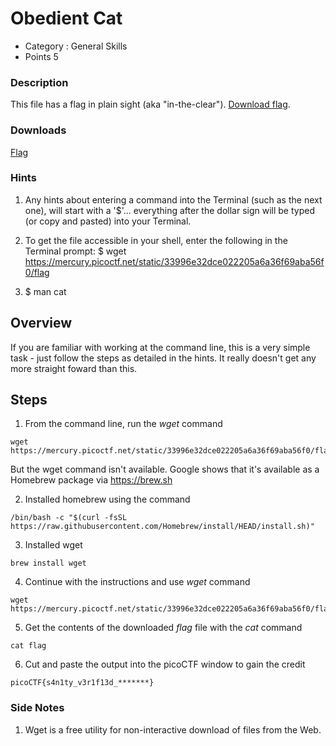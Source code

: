 # Obedient Cat
- Category : General Skills
- Points 5

### Description

This file has a flag in plain sight (aka "in-the-clear"). [Download flag](https://mercury.picoctf.net/static/33996e32dce022205a6a36f69aba56f0/flag).

### Downloads
[Flag](./flag)

### Hints

1. Any hints about entering a command into the Terminal (such as the next one), will start with a '$'... everything after the dollar sign will be typed (or copy and pasted) into your Terminal.

2. To get the file accessible in your shell, enter the following in the Terminal prompt: $ wget https://mercury.picoctf.net/static/33996e32dce022205a6a36f69aba56f0/flag

3. $ man cat

## Overview

If you are familiar with working at the command line, this is a very simple task - just follow the steps as detailed in the hints. It really doesn't get any more straight foward than this.

## Steps

1. From the command line, run the *wget* command

```
wget https://mercury.picoctf.net/static/33996e32dce022205a6a36f69aba56f0/flag
```
   But the wget command isn't available. Google shows that it's available as a Homebrew package via https://brew.sh

2. Installed homebrew using the command

```
/bin/bash -c "$(curl -fsSL https://raw.githubusercontent.com/Homebrew/install/HEAD/install.sh)"
```

3. Installed wget

```
brew install wget
```

4. Continue with the instructions and use *wget* command

```
wget https://mercury.picoctf.net/static/33996e32dce022205a6a36f69aba56f0/flag
```

5. Get the contents of the downloaded *flag* file with the *cat* command

```
cat flag
```

6. Cut and paste the output into the picoCTF window to gain the credit

```
picoCTF{s4n1ty_v3r1f13d_*******}
```

### Side Notes

1. Wget is a free utility for non-interactive download of files from the Web.

